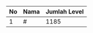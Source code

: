 | No | Nama            | Jumlah Level |
|----|-----------------|--------------|
| 1  | #    |    1185        |
